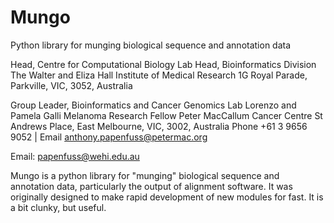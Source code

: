 # Mungo
Python library for munging biological sequence and annotation data

Head, Centre for Computational Biology
Lab Head, Bioinformatics Division
The Walter and Eliza Hall Institute of Medical Research
1G Royal Parade, Parkville, VIC, 3052, Australia

Group Leader, Bioinformatics and Cancer Genomics Lab
Lorenzo and Pamela Galli Melanoma Research Fellow
Peter MacCallum Cancer Centre
St Andrews Place, East Melbourne, VIC, 3002, Australia
Phone +61 3 9656 9052 | Email anthony.papenfuss@petermac.org

Email: papenfuss@wehi.edu.au


Mungo is a python library for "munging" biological sequence and annotation data, particularly the output of alignment software. It was originally designed to make rapid development of new modules for fast. It is a bit clunky, but useful.
